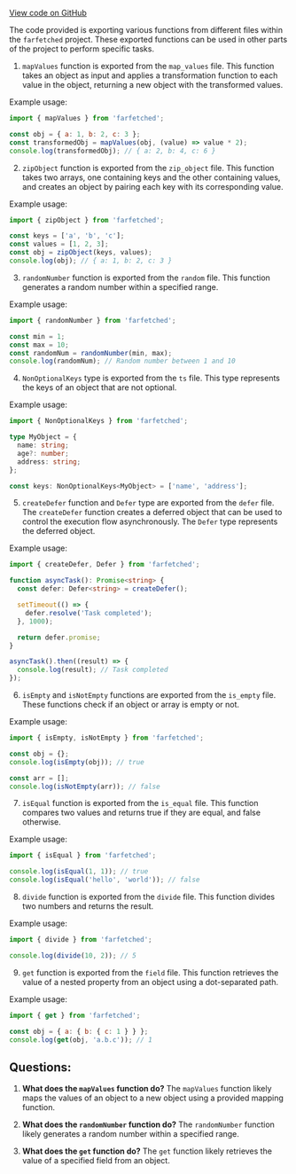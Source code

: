 [View code on GitHub](https://github.com/igorkamyshev/farfetched/packages/core/src/libs/lohyphen/index.ts)

The code provided is exporting various functions from different files within the `farfetched` project. These exported functions can be used in other parts of the project to perform specific tasks.

1. `mapValues` function is exported from the `map_values` file. This function takes an object as input and applies a transformation function to each value in the object, returning a new object with the transformed values.

Example usage:
```javascript
import { mapValues } from 'farfetched';

const obj = { a: 1, b: 2, c: 3 };
const transformedObj = mapValues(obj, (value) => value * 2);
console.log(transformedObj); // { a: 2, b: 4, c: 6 }
```

2. `zipObject` function is exported from the `zip_object` file. This function takes two arrays, one containing keys and the other containing values, and creates an object by pairing each key with its corresponding value.

Example usage:
```javascript
import { zipObject } from 'farfetched';

const keys = ['a', 'b', 'c'];
const values = [1, 2, 3];
const obj = zipObject(keys, values);
console.log(obj); // { a: 1, b: 2, c: 3 }
```

3. `randomNumber` function is exported from the `random` file. This function generates a random number within a specified range.

Example usage:
```javascript
import { randomNumber } from 'farfetched';

const min = 1;
const max = 10;
const randomNum = randomNumber(min, max);
console.log(randomNum); // Random number between 1 and 10
```

4. `NonOptionalKeys` type is exported from the `ts` file. This type represents the keys of an object that are not optional.

Example usage:
```typescript
import { NonOptionalKeys } from 'farfetched';

type MyObject = {
  name: string;
  age?: number;
  address: string;
};

const keys: NonOptionalKeys<MyObject> = ['name', 'address'];
```

5. `createDefer` function and `Defer` type are exported from the `defer` file. The `createDefer` function creates a deferred object that can be used to control the execution flow asynchronously. The `Defer` type represents the deferred object.

Example usage:
```typescript
import { createDefer, Defer } from 'farfetched';

function asyncTask(): Promise<string> {
  const defer: Defer<string> = createDefer();

  setTimeout(() => {
    defer.resolve('Task completed');
  }, 1000);

  return defer.promise;
}

asyncTask().then((result) => {
  console.log(result); // Task completed
});
```

6. `isEmpty` and `isNotEmpty` functions are exported from the `is_empty` file. These functions check if an object or array is empty or not.

Example usage:
```javascript
import { isEmpty, isNotEmpty } from 'farfetched';

const obj = {};
console.log(isEmpty(obj)); // true

const arr = [];
console.log(isNotEmpty(arr)); // false
```

7. `isEqual` function is exported from the `is_equal` file. This function compares two values and returns true if they are equal, and false otherwise.

Example usage:
```javascript
import { isEqual } from 'farfetched';

console.log(isEqual(1, 1)); // true
console.log(isEqual('hello', 'world')); // false
```

8. `divide` function is exported from the `divide` file. This function divides two numbers and returns the result.

Example usage:
```javascript
import { divide } from 'farfetched';

console.log(divide(10, 2)); // 5
```

9. `get` function is exported from the `field` file. This function retrieves the value of a nested property from an object using a dot-separated path.

Example usage:
```javascript
import { get } from 'farfetched';

const obj = { a: { b: { c: 1 } } };
console.log(get(obj, 'a.b.c')); // 1
```
## Questions: 
 1. **What does the `mapValues` function do?**
The `mapValues` function likely maps the values of an object to a new object using a provided mapping function.

2. **What does the `randomNumber` function do?**
The `randomNumber` function likely generates a random number within a specified range.

3. **What does the `get` function do?**
The `get` function likely retrieves the value of a specified field from an object.
